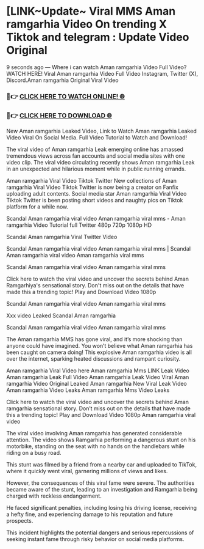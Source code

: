 # [LINK~Update~ Viral MMS Aman ramgarhia Video On trending X Tiktok and telegram : Update Video Original

9 seconds ago — Where i can watch Aman ramgarhia Video Full Video? WATCH HERE! Viral Aman ramgarhia Video Full Video Instagram, Twitter (X), Discord.Aman ramgarhia Original Viral Video

### 🔴👉 [CLICK HERE TO WATCH ONLINE! 🌐](https://nioki.today/viral-leaked-video-watch-free-online/)

### 🔴👉 [CLICK HERE TO DOWNLOAD 🌐](https://nioki.today/viral-leaked-video-watch-free-online/)

New Aman ramgarhia Leaked Video, Link to Watch Aman ramgarhia Leaked Video Viral On Social Media. Full Video Tutorial to Watch and Download!

The viral video of Aman ramgarhia Leak emerging online has amassed tremendous views across fan accounts and social media sites with one video clip. The viral video circulating recently shows Aman ramgarhia Leak in an unexpected and hilarious moment while in public running errands.

Aman ramgarhia Viral Video Tiktok Twitter New collections of Aman ramgarhia Viral Video Tiktok Twitter is now being a creator on Fanfix uploading adult contents. Social media star Aman ramgarhia Viral Video Tiktok Twitter is been posting short videos and naughty pics on Tiktok platform for a while now.

Scandal Aman ramgarhia viral video Aman ramgarhia viral mms - Aman ramgarhia Video Tutorial full Twitter 480p 720p 1080p HD

Scandal Aman ramgarhia Viral Twitter Video

Scandal Aman ramgarhia viral video Aman ramgarhia viral mms | Scandal Aman ramgarhia viral video Aman ramgarhia viral mms

Scandal Aman ramgarhia viral video Aman ramgarhia viral mms

Click here to watch the viral video and uncover the secrets behind Aman Ramgarhiya's sensational story. Don't miss out on the details that have made this a trending topic! Play and Download Video 1080p

Scandal Aman ramgarhia viral video Aman ramgarhia viral mms

Xxx video Leaked Scandal Aman ramgarhia

Scandal Aman ramgarhia viral video Aman ramgarhia viral mms

The Aman ramgarhia MMS has gone viral, and it’s more shocking than anyone could have imagined. You won’t believe what Aman ramgarhia has been caught on camera doing! This explosive Aman ramgarhia video is all over the internet, sparking heated discussions and rampant curiosity.

Aman ramgarhia Viral Video here Aman ramgarhia Mms LINK Leak Video Aman ramgarhia Leak Full Video Aman ramgarhia Leak Video Viral Aman ramgarhia Video Original Leaked Aman ramgarhia New Viral Leak Video Aman ramgarhia Video Leaks Aman ramgarhia Mms Video Leaks

Click here to watch the viral video and uncover the secrets behind Aman ramgarhia sensational story. Don’t miss out on the details that have made this a trending topic! Play and Download Video 1080p Aman ramgarhia viral video

The viral video involving Aman ramgarhia has generated considerable attention. The video shows Ramgarhia performing a dangerous stunt on his motorbike, standing on the seat with no hands on the handlebars while riding on a busy road.

This stunt was filmed by a friend from a nearby car and uploaded to TikTok, where it quickly went viral, garnering millions of views and likes.

However, the consequences of this viral fame were severe. The authorities became aware of the stunt, leading to an investigation and Ramgarhia being charged with reckless endangerment.

He faced significant penalties, including losing his driving license, receiving a hefty fine, and experiencing damage to his reputation and future prospects.

This incident highlights the potential dangers and serious repercussions of seeking instant fame through risky behavior on social media platforms.
